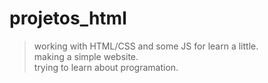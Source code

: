 # projetos_html
> working with HTML/CSS and some JS for learn a little. <br>
> making a simple website. <br>
> trying to learn about programation. <br>
